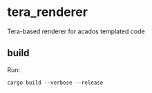 # tera_renderer
Tera-based renderer for acados templated code

## build
Run:
```
cargo build --verbose --release
```

